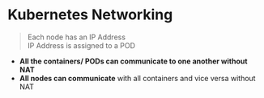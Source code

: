 # Kubernetes Networking
> Each node has an IP Address  
> IP Address is assigned to a POD  

- **All the containers/ PODs can communicate to one another without NAT**
- **All nodes can communicate** with all containers and vice versa without NAT
